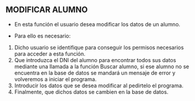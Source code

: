 **MODIFICAR ALUMNO**
---
* En esta función el usuario desea modificar los datos de un alumno.

* Para ello es necesario:
1. Dicho usuario se identifique para conseguir los permisos necesarios para acceder a esta función.
2. Que introduzca el DNI del alumno para encontrar todos sus datos mediante una llamada a la función Buscar alumno, si ese alumno no se encuentra en la base de datos se mandará un mensaje de error y volveremos a iniciar el programa.
3. Introducir los datos que se desea modificar al pedirtelo el programa.
4. Finalmente, que dichos datos se cambien en la base de datos.
